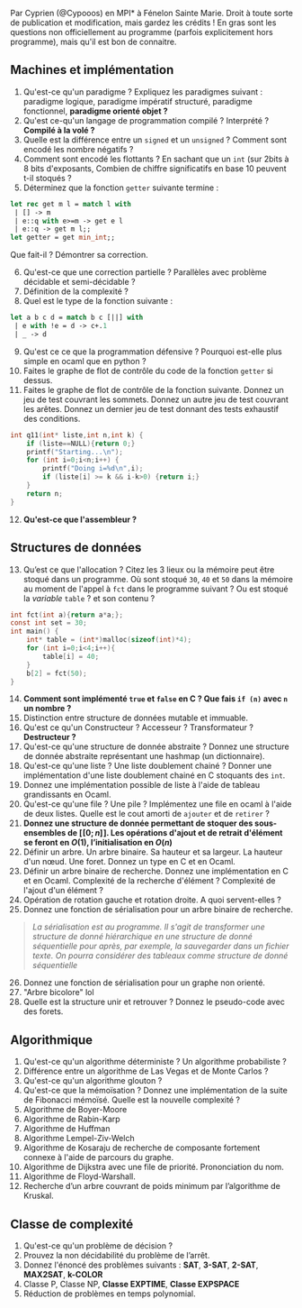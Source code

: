 Par Cyprien (@Cypooos) en MPI* à Fénelon Sainte Marie. Droit à toute sorte de publication et modification, mais gardez les crédits !
En gras sont les questions non officiellement au programme (parfois explicitement hors programme), mais qu'il est bon de connaitre.
## Machines et implémentation
1.  Qu'est-ce qu'un paradigme ? Expliquez les paradigmes suivant : paradigme logique, paradigme impératif structuré, paradigme fonctionnel, **paradigme orienté objet ?**
2. Qu'est ce-qu'un langage de programmation compilé ? Interprété ? **Compilé à la volé ?**
3. Quelle est la différence entre un `signed` et un `unsigned` ? Comment sont encodé les nombre négatifs ?
4. Comment sont encodé les flottants ? En sachant que un `int` (sur 2bits à 8 bits d'exposants, Combien de chiffre significatifs en base 10 peuvent t-il stoqués ? 
5. Déterminez que la fonction `getter` suivante termine :
```ocaml
let rec get m l = match l with
 | [] -> m
 | e::q with e>=m -> get e l
 | e::q -> get m l;;
let getter = get min_int;;
```
Que fait-il ? Démontrer sa correction.

6. Qu'est-ce que une correction partielle ? Parallèles avec problème décidable et semi-décidable ?
7. Définition de la complexité ?
8. Quel est le type de la fonction suivante :
```ocaml
let a b c d = match b c [||] with
 | e with !e = d -> c+.1
 | _ -> d
```
9. Qu'est ce ce que la programmation défensive ? Pourquoi est-elle plus simple en ocaml que en python ?
10. Faites le graphe de flot de contrôle du code de la fonction `getter` si dessus.
11. Faites le graphe de flot de contrôle de la fonction suivante. Donnez un jeu de test couvrant les sommets. Donnez un autre jeu de test couvrant les arêtes. Donnez un dernier jeu de test donnant des tests exhaustif des conditions.
```c
int q11(int* liste,int n,int k) {
	if (liste==NULL){return 0;}
	printf("Starting...\n");
	for (int i=0;i<n;i++) {
		printf("Doing i=%d\n",i);
		if (liste[i] >= k && i-k>0) {return i;}
	}
	return n;
}
```
12. **Qu'est-ce que l'assembleur ?**


## Structures de données
13. Qu’est ce que l'allocation ? Citez les 3 lieux ou la mémoire peut être stoqué dans un programme. Où sont stoqué `30`, `40` et `50` dans la mémoire au moment de l'appel à `fct` dans le programme suivant ? Ou est stoqué la *variable* `table` ? et son contenu ?
```c
int fct(int a){return a*a;};
const int set = 30;
int main() {
	int* table = (int*)malloc(sizeof(int)*4);
	for (int i=0;i<4;i++){
		table[i] = 40;
	}
	b[2] = fct(50);
}
```
14. **Comment sont implémenté `true` et `false` en C ? Que fais `if (n)` avec `n` un nombre ?** 
15. Distinction entre structure de données mutable et immuable.
16. Qu'est ce qu'un Constructeur ? Accesseur ? Transformateur ? **Destructeur ?**
17. Qu'est-ce qu'une structure de donnée abstraite ? Donnez une structure de donnée abstraite représentant une hashmap (un dictionnaire).
18. Qu'est-ce qu'une liste ? Une liste doublement chainé ? Donner une implémentation d'une liste doublement chainé en C stoquants des `int`. 
19. Donnez une implémentation possible de liste à l'aide de tableau grandissants en Ocaml.
20. Qu'est-ce qu'une file ? Une pile ? Implémentez une file en ocaml à l'aide de deux listes. Quelle est le cout amorti de `ajouter` et de `retirer` ?
21. **Donnez une structure de donnée permettant de stoquer des sous-ensembles de $[\![0;n]\!]$. Les opérations d'ajout et de retrait d'élément se feront en $O(1)$, l’initialisation en $O(n)$**
22. Définir un arbre. Un arbre binaire. Sa hauteur et sa largeur. La hauteur d'un nœud. Une foret. Donnez un type en C et en Ocaml. 
23. Définir un arbre binaire de recherche. Donnez une implémentation en C et en Ocaml. Complexité de la recherche d'élément ? Complexité de l'ajout d'un élément ? 
24. Opération de rotation gauche et rotation droite. A quoi servent-elles ?
25. Donnez une fonction de sérialisation pour un arbre binaire de recherche.
> *La sérialisation est au programme. Il s'agit de transformer une structure de donné hiérarchique en une structure de donné séquentielle pour après, par exemple, la sauvegarder dans un fichier texte. On pourra considérer des tableaux comme structure de donné séquentielle*
26. Donnez une fonction de sérialisation pour un graphe non orienté.
27. "Arbre bicolore" lol
28. Quelle est la structure unir et retrouver ? Donnez le pseudo-code avec des forets.

## Algorithmique
1. Qu'est-ce qu'un algorithme déterministe ? Un algorithme probabiliste ?
2. Différence entre un algorithme de Las Vegas et de Monte Carlos ?
3. Qu'est-ce qu'un algorithme glouton ?
4. Qu'est-ce que la mémoïsation ? Donnez une implémentation de la suite de Fibonacci mémoïsé. Quelle est la nouvelle complexité ?
5. Algorithme de Boyer-Moore
6. Algorithme de Rabin-Karp
7. Algorithme de Huffman
8. Algorithme Lempel-Ziv-Welch
9. Algorithme de Kosaraju de recherche de composante fortement connexe à l'aide de parcours du graphe.
10. Algorithme de Dijkstra avec une file de priorité. Prononciation du nom.
11. Algorithme de Floyd-Warshall.
12. Recherche d’un arbre couvrant de poids minimum par l’algorithme de Kruskal.


## Classe de complexité
1. Qu'est-ce qu'un problème de décision ? 
2. Prouvez la non décidabilité du problème de l’arrêt.
3. Donnez l'énoncé des problèmes suivants : **SAT**, **3-SAT**, **2-SAT**, **MAX2SAT**, **k-COLOR**
4. Classe P, Classe NP, **Classe EXPTIME**, **Classe EXPSPACE**
5. Réduction de problèmes en temps polynomial. 
<!--stackedit_data:
eyJoaXN0b3J5IjpbLTE0MDY3ODQ3NzksLTM1NDI2MDAxNSwtMj
M0MzAzNzk2LDY2ODg3MDY1LDIwMTIyNzU4NjAsLTg4MDMxNDc5
OCw4MDUxNDg2ODUsLTE4NzcxMjAxMjhdfQ==
-->